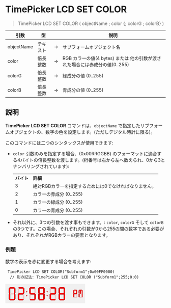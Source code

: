 # TimePicker LCD SET COLOR

> TimePicker LCD SET COLOR ( objectName ; color {; colorG ; colorB} )

| 引数 | 型 |     | 説明 |
| --- | --- | --- | --- |
| objectName | テキスト | → | サブフォームオブジェクト名 |
| color | 倍長整数 | → | RGB カラーの値(4 bytes) または 他の引数が渡された場合には赤成分の値(0..255) |
| colorG | 倍長整数 | → | 緑成分の値 (0..255) |
| colorB | 倍長整数 | → | 青成分の値 (0..255) |

## 説明

**TimePicker LCD SET COLOR** コマンドは、`objectName` で指定したサブフォームオブジェクトの、数字の色を設定します。(ただしデジタル時計に限る)。

このコマンドには二つのシンタックスが使用できます:

* `color` 引数のみを指定する場合、(0x00RRGGBB) のフォーマットに適合する4バイトの倍長整数を渡します。(桁番号は右から左へ数えられ、0から3とナンバリングされています):  

    |     |     |
    | --- | --- |
    | **バイト** | **詳細** |
    | 3   | 絶対RGBカラーを指定するためには0でなければなりません。 |
    | 2   | カラーの赤成分 (0..255) |
    | 1   | カラーの緑成分 (0..255) |
    | 0   | カラーの青成分 (0..255) |

* それ以外に、3つの引数を渡す事もできます。: `color`, `colorG` そして `colorB` の3つです。この場合、それぞれの引数が0から255の間の数字である必要があり、それぞれがRGBカラーの要素となります。

### 例題

数字の表示を赤に変更する場合を考えます:

```4d
 TimePicker LCD SET COLOR("Subform1";0x00FF0000)
  // 別の記法: TimePicker LCD SET COLOR ("Subform1";255;0;0)
```

![](../images/pict1239854.fr.png)
